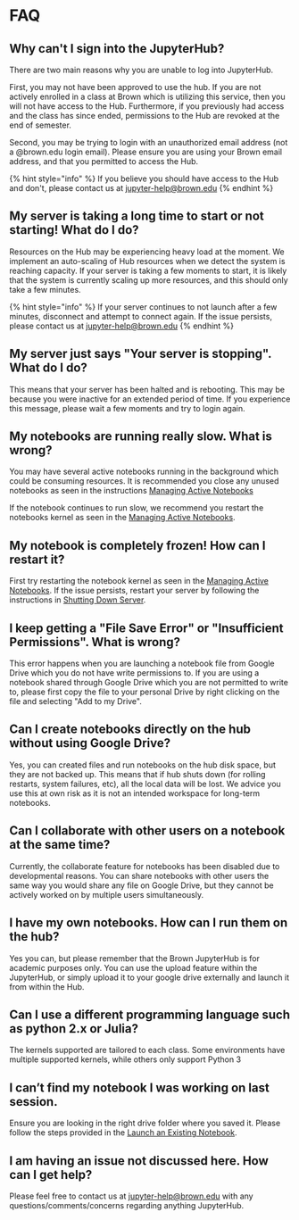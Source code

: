 # FAQ

## Why can't I sign into the JupyterHub?

There are two main reasons why you are unable to log into JupyterHub.

First, you may not have been approved to use the hub. If you are not actively enrolled in a class at Brown which is utilizing this service, then you will not have access to the Hub. Furthermore, if you previously had access and the class has since ended, permissions to the Hub are revoked at the end of semester.

Second, you may be trying to login with an unauthorized email address \(not a @brown.edu login email\). Please ensure you are using your Brown email address, and that you permitted to access the Hub.

{% hint style="info" %}
If you believe you should have access to the Hub and don't, please contact us at jupyter-help@brown.edu
{% endhint %}

## My server is taking a long time to start or not starting! What do I do?

Resources on the Hub may be experiencing heavy load at the moment. We implement an auto-scaling of Hub resources when we detect the system is reaching capacity. If your server is taking a few moments to start, it is likely that the system is currently scaling up more resources, and this should only take a few minutes.

{% hint style="info" %}
If your server continues to not launch after a few minutes, disconnect and attempt to connect again. If the issue persists, please contact us at jupyter-help@brown.edu
{% endhint %}

## My server just says "Your server is stopping". What do I do?

This means that your server has been halted and is rebooting. This may be because you were inactive for an extended period of time. If you experience this message, please wait a few moments and try to login again.

## My notebooks are running really slow. What is wrong?

You may have several active notebooks running in the background which could be consuming resources. It is recommended you close any unused notebooks as seen in the instructions [Managing Active Notebooks](../using-your-hub-1/managing-active-notebooks.md#shutting-down-notebooks)

If the notebook continues to run slow, we recommend you restart the notebooks kernel as seen in the [Managing Active Notebooks](../using-your-hub-1/managing-active-notebooks.md#restarting-notebook-kernel).

## My notebook is completely frozen! How can I restart it?

First try restarting the notebook kernel as seen in the [Managing Active Notebooks](../using-your-hub-1/managing-active-notebooks.md#restarting-notebook-kernel). If the issue persists, restart your server by following the instructions in [Shutting Down Server](../using-your-hub-1/shutting-down-server.md#shutting-down-your-server).

## I keep getting a "File Save Error" or "Insufficient Permissions". What is wrong?

This error happens when you are launching a notebook file from Google Drive which you do not have write permissions to. If you are using a notebook shared through Google Drive which you are not permitted to write to, please first copy the file to your personal Drive by right clicking on the file and selecting "Add to my Drive".

## Can I create notebooks directly on the hub without using Google Drive?

Yes, you can created files and run notebooks on the hub disk space, but they are not backed up. This means that if hub shuts down \(for rolling restarts, system failures, etc\), all the local data will be lost. We advice you use this at own risk as it is not an intended workspace for long-term notebooks.

## Can I collaborate with other users on a notebook at the same time?

Currently, the collaborate feature for notebooks has been disabled due to developmental reasons. You can share notebooks with other users the same way you would share any file on Google Drive, but they cannot be actively worked on by multiple users simultaneously.

## I have my own notebooks. How can I run them on the hub?

Yes you can, but please remember that the Brown JupyterHub is for academic purposes only. You can use the upload feature within the JupyterHub, or simply upload it to your google drive externally and launch it from within the Hub.

## Can I use a different programming language such as python 2.x or Julia?

The kernels supported are tailored to each class. Some environments have multiple supported kernels, while others only support Python 3

## I can’t find my notebook I was working on last session.

Ensure you are looking in the right drive folder where you saved it. Please follow the steps provided in the [Launch an Existing Notebook](../getting-started-1/launch-an-existing-notebook.md#opening-an-existing-notebook).

## I am having an issue not discussed here. How can I get help?

Please feel free to contact us at jupyter-help@brown.edu with any questions/comments/concerns regarding anything JupyterHub.

